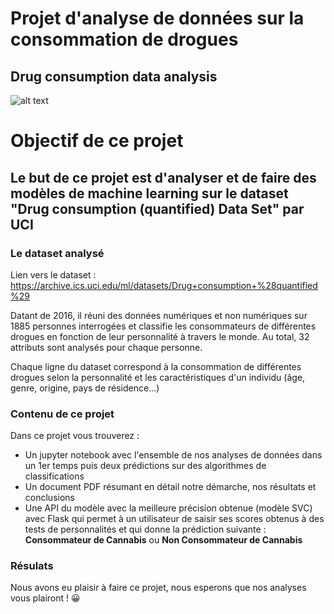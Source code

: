 # Projet d'analyse de données sur la consommation de drogues
## Drug consumption data analysis

![alt text](https://www.pourquoidocteur.fr/media/article/thunbs/uploded_istock-817839096-1538323443-1540667498.jpg)

# Objectif de ce projet
## Le but de ce projet est d'analyser et de faire des modèles de machine learning sur le dataset "Drug consumption (quantified) Data Set" par UCI

### Le dataset analysé
Lien vers le dataset : https://archive.ics.uci.edu/ml/datasets/Drug+consumption+%28quantified%29 

Datant de 2016, il réuni des données numériques et non numériques sur 1885 personnes interrogées et classifie les consommateurs de différentes drogues en fonction de leur personnalité à travers le monde.
Au total, 32 attributs sont analysés pour chaque personne.

Chaque ligne du dataset correspond à la consommation de différentes drogues selon la personnalité et les caractéristiques d'un individu (âge, genre, origine, pays de résidence...)

### Contenu de ce projet

Dans ce projet vous trouverez :
* Un jupyter notebook avec l'ensemble de nos analyses de données dans un 1er temps puis deux prédictions sur des algorithmes de classifications
* Un document PDF résumant en détail notre démarche, nos résultats et conclusions
* Une API du modèle avec la meilleure précision obtenue (modèle SVC) avec Flask qui permet à un utilisateur de saisir ses scores obtenus à des tests de personnalités et qui donne la prédiction suivante : **Consommateur de Cannabis** ou **Non Consommateur de Cannabis**


### Résulats










Nous avons eu plaisir à faire ce projet, nous esperons que nos analyses vous plairont ! :grinning:






